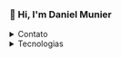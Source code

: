 

<div align="left">
  <h3>
    👋 Hi, I'm Daniel Munier
  </h3>
</div>



    
    
<details>
  <summary>Contato</summary>
  <p align="left">
    <a href="https://www.linkedin.com/in/danielmunier27/" target="_blank">
      <img height="40" width="40" src="https://skillicons.dev/icons?i=linkedin"/>
    </a>
    <a href="mailto:idanielmunier@gmail.com" target="_blank">
      <img height="40" width="40" src="https://skillicons.dev/icons?i=gmail"/>
    </a>
    <a target="_blank" href="https://dev.to/danielmunier">
      <img height="40" width="40" src="https://skillicons.dev/icons?i=devto"/>
    </a>
  </p>
</details>


<details>
  <summary>Tecnologias</summary>
<div style="display: inline_block" align="left">
 <div style="display: inline_block" align="left">
  <br>
  <img align="left"  height="40" width="40" src="https://skillicons.dev/icons?i=typescript"/>
  <img align="left" height="40" width="40" src="https://skillicons.dev/icons?i=javascript">
   <img align="left" height="40" width="40" src="https://skillicons.dev/icons?i=python">
  <img align="left"  height="40" width="40" src="https://skillicons.dev/icons?i=nextjs"/>
  <img align="left"  height="40" width="40" src="https://skillicons.dev/icons?i=react"/>
  <img align="left"height="40" width="40" src="https://skillicons.dev/icons?i=tailwind">
  <img align="left" height="40" width="40" src="https://skillicons.dev/icons?i=sass">
  <img align="left" height="40" width="40" src="https://skillicons.dev/icons?i=git">
  <img align="left" height="40" width="40" src="https://skillicons.dev/icons?i=github">
  <br><br>
  <img align="left" height="40" width="40" src="https://skillicons.dev/icons?i=nodejs"/>
  <img align="left"height="40" width="40" src="https://skillicons.dev/icons?i=express"/>
  <img align="left" height="40" width="40" src="https://skillicons.dev/icons?i=prisma"/>
   <img align="left"  height="40" width="40" src="https://skillicons.dev/icons?i=mongodb"/>
  <img align="left"  height="40" width="40" src="https://skillicons.dev/icons?i=docker" />
  <img align="left"  height="40" width="40" src="https://skillicons.dev/icons?i=vercel"/>
  <img align="left" height="40" width="40" src="https://skillicons.dev/icons?i=vscode"/>
   <img align="left"  height="40" width="40" src="https://skillicons.dev/icons?i=linux"/>
 </div>
</div>
</details>

    
